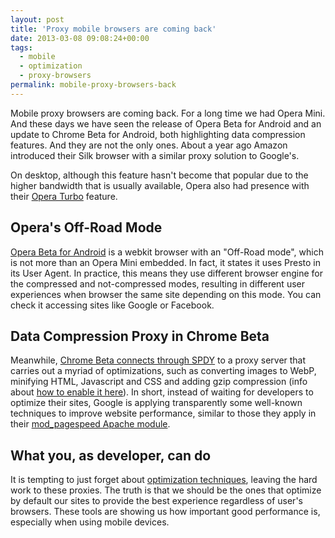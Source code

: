 ```yaml
---
layout: post
title: 'Proxy mobile browsers are coming back'
date: 2013-03-08 09:08:24+00:00
tags:
  - mobile
  - optimization
  - proxy-browsers
permalink: mobile-proxy-browsers-back
---
```


Mobile proxy browsers are coming back. For a long time we had Opera Mini. And these days we have seen the release of Opera Beta for Android and an update to Chrome Beta for Android, both highlighting data compression features. And they are not the only ones. About a year ago Amazon introduced their Silk browser with a similar proxy solution to Google's.

On desktop, although this feature hasn't become that popular due to the higher bandwidth that is usually available, Opera also had presence with their [Opera Turbo](http://www.opera.com/turbo) feature.
<!-- more -->
## Opera's Off-Road Mode

[Opera Beta for Android](http://www.opera.com/mobile/android) is a webkit browser with an "Off-Road mode", which is not more than an Opera Mini embedded. In fact, it states it uses Presto in its User Agent. In practice, this means they use different browser engine for the compressed and not-compressed modes, resulting in different user experiences when browser the same site depending on this mode. You can check it accessing sites like Google or Facebook.

## Data Compression Proxy in Chrome Beta

Meanwhile, [Chrome Beta connects through SPDY](http://blog.chromium.org/2013/03/data-compression-in-chrome-beta-for.html) to a proxy server that carries out a myriad of optimizations, such as converting images to WebP, minifying HTML, Javascript and CSS and adding gzip compression (info about [how to enable it here](http://googlesystem.blogspot.ca/2013/03/try-chromes-data-compression-proxy.html)). In short, instead of waiting for developers to optimize their sites, Google is applying transparently some well-known techniques to improve website performance, similar to those they apply in their [mod_pagespeed Apache module](https://developers.google.com/speed/pagespeed/mod).

## What you, as developer, can do

It is tempting to just forget about [optimization techniques](/techniques-optimize-web-sites/), leaving
the hard work to these proxies. The truth is that we should be the ones that optimize by default our sites to provide the best experience regardless of user's browsers. These tools are showing us how important good performance is, especially when using mobile devices.
